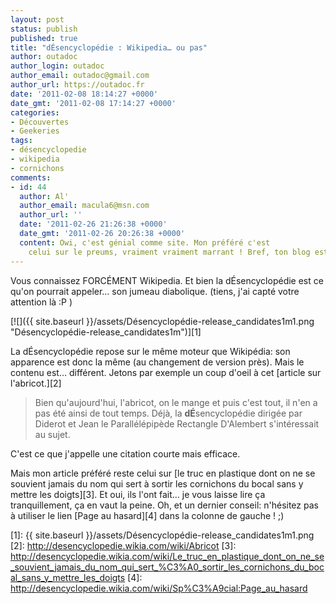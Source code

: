 ```yaml
---
layout: post
status: publish
published: true
title: "dÉsencyclopédie : Wikipedia… ou pas"
author: outadoc
author_login: outadoc
author_email: outadoc@gmail.com
author_url: https://outadoc.fr
date: '2011-02-08 18:14:27 +0000'
date_gmt: '2011-02-08 17:14:27 +0000'
categories:
- Découvertes
- Geekeries
tags:
- désencyclopedie
- wikipedia
- cornichons
comments:
- id: 44
  author: Al'
  author_email: macula6@msn.com
  author_url: ''
  date: '2011-02-26 21:26:38 +0000'
  date_gmt: '2011-02-26 20:26:38 +0000'
  content: Owi, c'est génial comme site. Mon préféré c'est
    celui sur le preums, vraiment vraiment marrant ! Bref, ton blog est cool.
---
```

Vous connaissez FORCÉMENT Wikipedia. Et bien la dÉsencyclopédie est ce qu'on pourrait appeler… son jumeau diabolique. (tiens, j'ai capté votre attention là :P )

[![]({{ site.baseurl }}/assets/Désencyclopédie-release_candidates1m1.png "Désencyclopédie-release_candidates1m")][1]

La dÉsencyclopédie repose sur le même moteur que Wikipédia: son apparence est donc la même (au changement de version près). Mais le contenu est… différent. Jetons par exemple un coup d'oeil à cet [article sur l'abricot.][2]

> Bien qu'aujourd'hui, l'abricot, on le mange et puis c'est tout, il n'en a pas été ainsi de tout temps. Déjà, la **dÉ**sencyclopédie dirigée par Diderot et Jean le Parallélépipède Rectangle D'Alembert s'intéressait au sujet.

C'est ce que j'appelle une citation courte mais efficace.

Mais mon article préféré reste celui sur [le truc en plastique dont on ne se souvient jamais du nom qui sert à sortir les cornichons du bocal sans y mettre les doigts][3]. Et oui, ils l'ont fait… je vous laisse lire ça tranquillement, ça en vaut la peine. Oh, et un dernier conseil: n'hésitez pas à utiliser le lien [Page au hasard][4] dans la colonne de gauche ! ;)

[1]: {{ site.baseurl }}/assets/Désencyclopédie-release_candidates1m1.png
[2]: http://desencyclopedie.wikia.com/wiki/Abricot
[3]: http://desencyclopedie.wikia.com/wiki/Le_truc_en_plastique_dont_on_ne_se_souvient_jamais_du_nom_qui_sert_%C3%A0_sortir_les_cornichons_du_bocal_sans_y_mettre_les_doigts
[4]: http://desencyclopedie.wikia.com/wiki/Sp%C3%A9cial:Page_au_hasard
